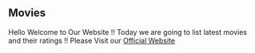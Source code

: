 ## Movies
Hello Welcome to Our Website !!
Today we are going to list latest movies and their ratings !!
Please Visit our [Official Website](https://www.inoxmovies.com/)<br/>
